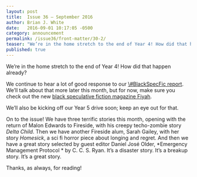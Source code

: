 ```yaml
---
layout: post
title:  Issue 36 — September 2016
author: Brian J. White
date:   2016-09-01 10:17:05 -0500
category: announcement
permalink: /issue36/front-matter/30-2/
teaser: "We’re in the home stretch to the end of Year 4! How did that happen already?"
published: true
---
```


We’re in the home stretch to the end of Year 4! How did that happen already?

We continue to hear a lot of good response to our [\\#BlackSpecFic report](https://medium.com/fireside-fiction-company/blackspecfic-571c00033717#.mu0so6wxm). We’ll talk about that more  later this month, but for now, make sure you check out the new [black speculative fiction magazine Fiyah](http://www.fiyahlitmag.com/).

We’ll also be kicking off our Year 5 drive soon; keep an eye out for that.

On to the issue! We have three terrific stories this month, opening with the return of Malon Edwards to Fireside, with his creepy techo-zombie story *Delta Child*.  Then we have another Fireside alum, Sarah Gailey, with her story *Homesick*, a sci fi horror piece about longing and regret. And then we have a great story selected by guest editor Daniel José Older, *Emergency Management Protocol * by C. C. S. Ryan. It’s a disaster story. It’s a breakup story. It’s a great story.

Thanks, as always, for reading! 